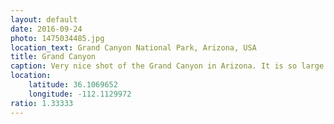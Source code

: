 ```yaml
---
layout: default
date: 2016-09-24
photo: 1475034485.jpg
location_text: Grand Canyon National Park, Arizona, USA
title: Grand Canyon
caption: Very nice shot of the Grand Canyon in Arizona. It is so large and big it is difficult to see the other side. This photo has been taken from the South rim. The North rim is controlled by native american tribes.
location:
    latitude: 36.1069652
    longitude: -112.1129972
ratio: 1.33333
---
```

